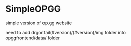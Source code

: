 # SimpleOPGG
simple version of op.gg website

need to add drgontail(#version)/(#version)/img folder into opggfrontend/data/ folder
